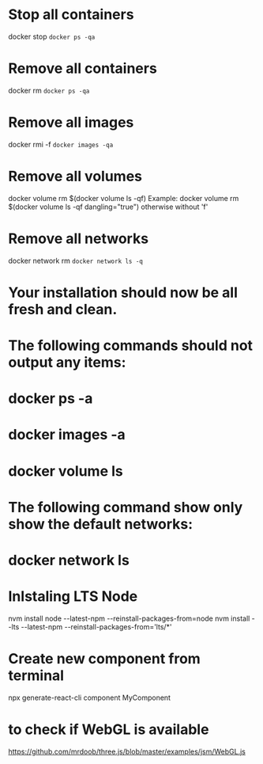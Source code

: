 # Stop all containers
docker stop `docker ps -qa`

# Remove all containers
docker rm `docker ps -qa`

# Remove all images
docker rmi -f `docker images -qa `

# Remove all volumes
docker volume rm $(docker volume ls -qf)
Example:
docker volume rm $(docker volume ls -qf dangling="true")
otherwise without 'f'

# Remove all networks
docker network rm `docker network ls -q`

# Your installation should now be all fresh and clean.

# The following commands should not output any items:
# docker ps -a
# docker images -a 
# docker volume ls

# The following command show only show the default networks:
# docker network ls


# Inlstaling LTS Node

nvm install node --latest-npm --reinstall-packages-from=node
nvm install --lts --latest-npm --reinstall-packages-from='lts/*'


# Create new component from terminal

npx generate-react-cli component MyComponent


# to check if WebGL is available 
https://github.com/mrdoob/three.js/blob/master/examples/jsm/WebGL.js